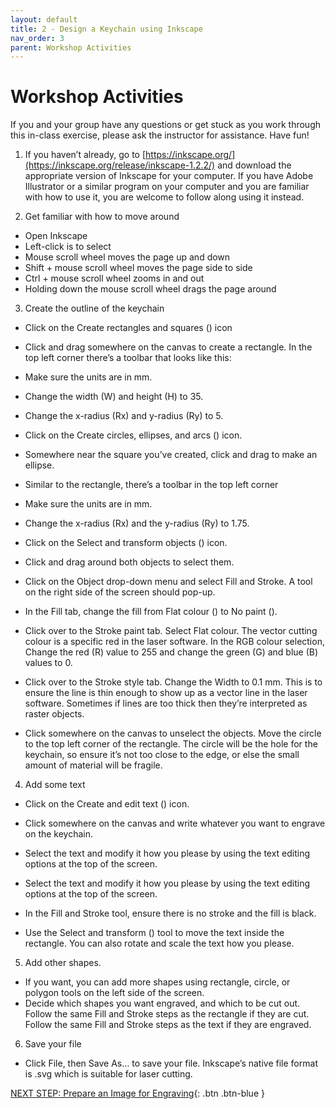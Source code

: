 ```yaml
---
layout: default
title: 2 - Design a Keychain using Inkscape
nav_order: 3
parent: Workshop Activities
---
```

# Workshop Activities
If you and your group have any questions or get stuck as you work through this in-class exercise, please ask the instructor for assistance.  Have fun!

1. If you haven’t already, go to [https://inkscape.org/](https://inkscape.org/release/inkscape-1.2.2/) and download the appropriate version of Inkscape for your computer. If you have Adobe Illustrator or a similar program on your computer and you are familiar with how to use it, you are welcome to follow along using it instead. 

2. Get familiar with how to move around
 - Open Inkscape
 - Left-click is to select
 - Mouse scroll wheel moves the page up and down
 - Shift + mouse scroll wheel moves the page side to side
 - Ctrl + mouse scroll wheel zooms in and out
 - Holding down the mouse scroll wheel drags the page around

3. Create the outline of the keychain
 - Click on the Create rectangles and squares () icon
 - Click and drag somewhere on the canvas to create a rectangle. In the top left corner there’s a toolbar that looks like this:

 - Make sure the units are in mm.
 - Change the width (W) and height (H) to 35. 
 - Change the x-radius (Rx) and y-radius (Ry) to 5.
 - Click on the Create circles, ellipses, and arcs () icon.
 - Somewhere near the square you’ve created, click and drag to make an ellipse.
 - Similar to the rectangle, there’s a toolbar in the top left corner
 - Make sure the units are in mm.
 - Change the x-radius (Rx) and the y-radius (Ry) to 1.75.
 - Click on the Select and transform objects () icon.
 - Click and drag around both objects to select them. 
 - Click on the Object drop-down menu and select Fill and Stroke. A tool on the right side of the screen should pop-up.
 - In the Fill tab, change the fill from Flat colour () to No paint ().
 - Click over to the Stroke paint tab. Select Flat colour. The vector cutting colour is a specific red in the laser software. In the RGB colour selection, Change the red (R) value to 255 and change the green (G) and blue (B) values to 0.
 - Click over to the Stroke style tab. Change the Width to 0.1 mm. This is to ensure the line is thin enough to show up as a vector line in the laser software. Sometimes if lines are too thick then they’re interpreted as raster objects.
 - Click somewhere on the canvas to unselect the objects. Move the circle to the top left corner of the rectangle. The circle will be the hole for the keychain, so ensure it’s not too close to the edge, or else the small amount of material will be fragile. 

4. Add some text
 - Click on the Create and edit text () icon.
 - Click somewhere on the canvas and write whatever you want to engrave on the keychain. 
 - Select the text and modify it how you please by using the text editing options at the top of the screen.
 
 - Select the text and modify it how you please by using the text editing options at the top of the screen.
 - In the Fill and Stroke tool, ensure there is no stroke and the fill is black.
 - Use the Select and transform () tool to move the text inside the rectangle. You can also rotate and scale the text how you please. 

5. Add other shapes.
 - If you want, you can add more shapes using rectangle, circle, or polygon tools on the left side of the screen.
 - Decide which shapes you want engraved, and which to be cut out. Follow the same Fill and Stroke steps as the rectangle if they are cut. Follow the same Fill and Stroke steps as the text if they are engraved.

6. Save your file
 - Click File, then Save As… to save your file. Inkscape’s native file format is .svg which is suitable for laser cutting. 




[NEXT STEP: Prepare an Image for Engraving](3-Engraving.html){: .btn .btn-blue }